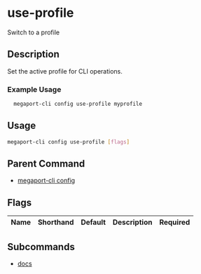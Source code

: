 # use-profile

Switch to a profile

## Description

Set the active profile for CLI operations.

### Example Usage

```sh
  megaport-cli config use-profile myprofile
```

## Usage

```sh
megaport-cli config use-profile [flags]
```


## Parent Command

* [megaport-cli config](megaport-cli_config.md)
## Flags

| Name | Shorthand | Default | Description | Required |
|------|-----------|---------|-------------|----------|

## Subcommands
* [docs](megaport-cli_config_use-profile_docs.md)


